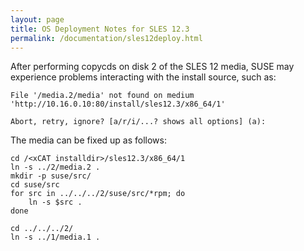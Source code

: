 ```yaml
---
layout: page
title: OS Deployment Notes for SLES 12.3
permalink: /documentation/sles12deploy.html
---
```



After performing copycds on disk 2 of the SLES 12 media, SUSE may experience problems interacting with the install source, such as:                                                             

```
File '/media.2/media' not found on medium                       
'http://10.16.0.10:80/install/sles12.3/x86_64/1'                
                                                                
Abort, retry, ignore? [a/r/i/...? shows all options] (a):
```

The media can be fixed up as follows:                           

```
cd /<xCAT installdir>/sles12.3/x86_64/1                                   
ln -s ../2/media.2 .                                            
mkdir -p suse/src/                                              
cd suse/src                                                     
for src in ../../../2/suse/src/*rpm; do                         
    ln -s $src .                                                
done                                                            
                                                                
cd ../../../2/                                                  
ln -s ../1/media.1 .
```
